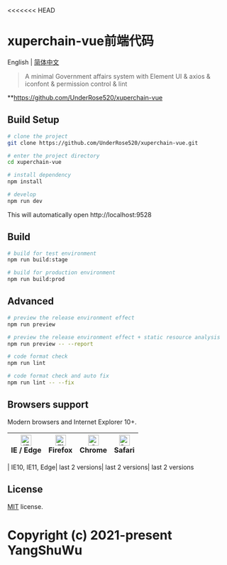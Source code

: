 <<<<<<< HEAD

# xuperchain-vue前端代码

English | [简体中文](./README-zh.md)

> A minimal Government affairs system with Element UI & axios & iconfont & permission control & lint

**https://github.com/UnderRose520/xuperchain-vue

## Build Setup

```bash
# clone the project
git clone https://github.com/UnderRose520/xuperchain-vue.git

# enter the project directory
cd xuperchain-vue

# install dependency
npm install

# develop
npm run dev
```

This will automatically open http://localhost:9528

## Build

```bash
# build for test environment
npm run build:stage

# build for production environment
npm run build:prod
```

## Advanced

```bash
# preview the release environment effect
npm run preview

# preview the release environment effect + static resource analysis
npm run preview -- --report

# code format check
npm run lint

# code format check and auto fix
npm run lint -- --fix
```




## Browsers support

Modern browsers and Internet Explorer 10+.

| [<img src="https://raw.githubusercontent.com/alrra/browser-logos/master/src/edge/edge_48x48.png" alt="IE / Edge" width="24px" height="24px" />](http://godban.github.io/browsers-support-badges/)</br>IE / Edge | [<img src="https://raw.githubusercontent.com/alrra/browser-logos/master/src/firefox/firefox_48x48.png" alt="Firefox" width="24px" height="24px" />](http://godban.github.io/browsers-support-badges/)</br>Firefox | [<img src="https://raw.githubusercontent.com/alrra/browser-logos/master/src/chrome/chrome_48x48.png" alt="Chrome" width="24px" height="24px" />](http://godban.github.io/browsers-support-badges/)</br>Chrome | [<img src="https://raw.githubusercontent.com/alrra/browser-logos/master/src/safari/safari_48x48.png" alt="Safari" width="24px" height="24px" />](http://godban.github.io/browsers-support-badges/)</br>Safari |
| ------------------------------------------------------------ | ------------------------------------------------------------ | ------------------------------------------------------------ | ------------------------------------------------------------ |

| IE10, IE11, Edge| last 2 versions| last 2 versions| last 2 versions

## License

[MIT](https://github.com/UnderRose520/xuperchain-vue/blob/master/LICENSE) license.

Copyright (c) 2021-present YangShuWu
=======

